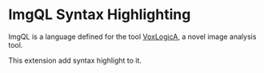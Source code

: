 # ImgQL Syntax Highlighting

ImgQL is a language defined for the tool [VoxLogicA](https://vincenzoml.github.io/VoxLogicA/), a novel image analysis tool.

This extension add syntax highlight to it.